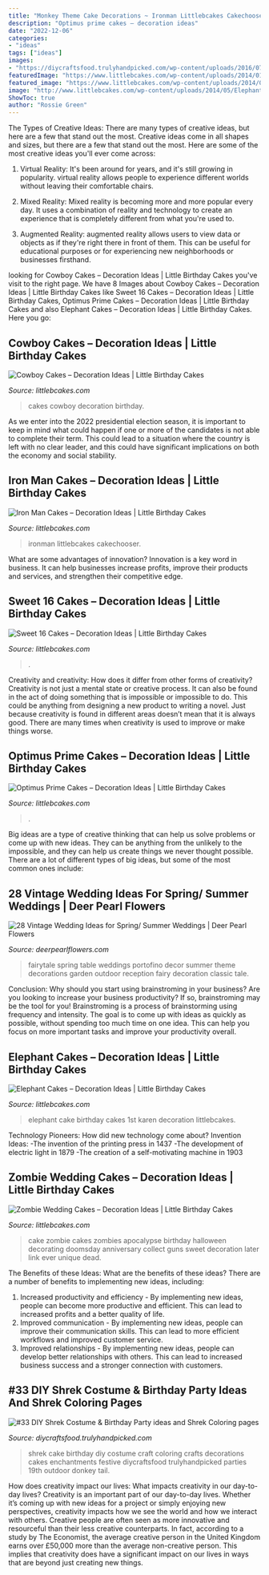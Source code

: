 ```yaml
---
title: "Monkey Theme Cake Decorations ~ Ironman Littlebcakes Cakechooser"
description: "Optimus prime cakes – decoration ideas"
date: "2022-12-06"
categories:
- "ideas"
tags: ["ideas"]
images:
- "https://diycraftsfood.trulyhandpicked.com/wp-content/uploads/2016/07/Shrek-Party-Idea_ce.jpg"
featuredImage: "https://www.littlebcakes.com/wp-content/uploads/2014/01/Optimus-Prime-Cakes.jpg"
featured_image: "https://www.littlebcakes.com/wp-content/uploads/2014/01/Optimus-Prime-Cakes.jpg"
image: "http://www.littlebcakes.com/wp-content/uploads/2014/05/Elephant-Cake-Images.jpg"
ShowToc: true
author: "Rossie Green"
---
```



The Types of Creative Ideas: There are many types of creative ideas, but here are a few that stand out the most.
Creative ideas come in all shapes and sizes, but there are a few that stand out the most. Here are some of the most creative ideas you'll ever come across:
1. Virtual Reality: It's been around for years, and it's still growing in popularity. virtual reality allows people to experience different worlds without leaving their comfortable chairs.

2. Mixed Reality: Mixed reality is becoming more and more popular every day. It uses a combination of reality and technology to create an experience that is completely different from what you're used to.

3. Augmented Reality: augmented reality allows users to view data or objects as if they're right there in front of them. This can be useful for educational purposes or for experiencing new neighborhoods or businesses firsthand.


	

		
looking for Cowboy Cakes – Decoration Ideas | Little Birthday Cakes you've visit to the right page. We have 8 Images about Cowboy Cakes – Decoration Ideas | Little Birthday Cakes like Sweet 16 Cakes – Decoration Ideas | Little Birthday Cakes, Optimus Prime Cakes – Decoration Ideas | Little Birthday Cakes and also Elephant Cakes – Decoration Ideas | Little Birthday Cakes. Here you go:
		
    
## Cowboy Cakes – Decoration Ideas | Little Birthday Cakes

<img loading=lazy src="https://www.littlebcakes.com/wp-content/uploads/2014/02/Cowboy-Wedding-Cakes.jpg" onerror="this.onerror=null;this.src='https://tse1.mm.bing.net/th?id=OIP.OA0mNdhMvr2LFDIbD5nAIQHaMX&amp;pid=15.1';" alt="Cowboy Cakes – Decoration Ideas | Little Birthday Cakes">

_Source: littlebcakes.com_

>cakes cowboy decoration birthday. 

	

As we enter into the 2022 presidential election season, it is important to keep in mind what could happen if one or more of the candidates is not able to complete their term. This could lead to a situation where the country is left with no clear leader, and this could have significant implications on both the economy and social stability.

    
## Iron Man Cakes – Decoration Ideas | Little Birthday Cakes

<img loading=lazy src="https://www.littlebcakes.com/wp-content/uploads/2014/01/Iron-Man-Cake-Ideas.jpg" onerror="this.onerror=null;this.src='https://tse2.mm.bing.net/th?id=OIP._CtdlnvCvYU7K9LmkrNM3QHaJ4&amp;pid=15.1';" alt="Iron Man Cakes – Decoration Ideas | Little Birthday Cakes">

_Source: littlebcakes.com_

>ironman littlebcakes cakechooser. 

	

What are some advantages of innovation?
Innovation is a key word in business. It can help businesses increase profits, improve their products and services, and strengthen their competitive edge.

    
## Sweet 16 Cakes – Decoration Ideas | Little Birthday Cakes

<img loading=lazy src="https://www.littlebcakes.com/wp-content/uploads/2014/02/Sweet-16-Cakes-636x1024.jpg" onerror="this.onerror=null;this.src='https://tse3.mm.bing.net/th?id=OIP.jPMr8T2QLjNsIFzuFh8KpwHaL7&amp;pid=15.1';" alt="Sweet 16 Cakes – Decoration Ideas | Little Birthday Cakes">

_Source: littlebcakes.com_

>. 

	

Creativity and creativity: How does it differ from other forms of creativity?
Creativity is not just a mental state or creative process. It can also be found in the act of doing something that is impossible or impossible to do. This could be anything from designing a new product to writing a novel. Just because creativity is found in different areas doesn’t mean that it is always good. There are many times when creativity is used to improve or make things worse.

    
## Optimus Prime Cakes – Decoration Ideas | Little Birthday Cakes

<img loading=lazy src="https://www.littlebcakes.com/wp-content/uploads/2014/01/Optimus-Prime-Cakes.jpg" onerror="this.onerror=null;this.src='https://tse3.mm.bing.net/th?id=OIP.s6xPvoEnpua7Y7Y8qv5TxwHaJ4&amp;pid=15.1';" alt="Optimus Prime Cakes – Decoration Ideas | Little Birthday Cakes">

_Source: littlebcakes.com_

>. 

	

Big ideas are a type of creative thinking that can help us solve problems or come up with new ideas. They can be anything from the unlikely to the impossible, and they can help us create things we never thought possible. There are a lot of different types of big ideas, but some of the most common ones include: 

    
## 28 Vintage Wedding Ideas For Spring/ Summer Weddings | Deer Pearl Flowers

<img loading=lazy src="http://www.deerpearlflowers.com/wp-content/uploads/2015/10/Fairytale-Portofino-Wedding-Table-Decor-Ideas.jpg" onerror="this.onerror=null;this.src='https://tse2.mm.bing.net/th?id=OIP.X1iR8yaYtw9VTjahkC5higHaLH&amp;pid=15.1';" alt="28 Vintage Wedding Ideas for Spring/ Summer Weddings | Deer Pearl Flowers">

_Source: deerpearlflowers.com_

>fairytale spring table weddings portofino decor summer theme decorations garden outdoor reception fairy decoration classic tale. 

	

Conclusion: Why should you start using brainstroming in your business?
Are you looking to increase your business productivity? If so, brainstroming may be the tool for you! Brainstroming is a process of brainstorming using frequency and intensity. The goal is to come up with ideas as quickly as possible, without spending too much time on one idea. This can help you focus on more important tasks and improve your productivity overall.

    
## Elephant Cakes – Decoration Ideas | Little Birthday Cakes

<img loading=lazy src="http://www.littlebcakes.com/wp-content/uploads/2014/05/Elephant-Cake-Images.jpg" onerror="this.onerror=null;this.src='https://tse2.mm.bing.net/th?id=OIP.lzlTJhX1_wAFufW09OdovQHaJ4&amp;pid=15.1';" alt="Elephant Cakes – Decoration Ideas | Little Birthday Cakes">

_Source: littlebcakes.com_

>elephant cake birthday cakes 1st karen decoration littlebcakes. 

	

Technology Pioneers: How did new technology come about?
Invention Ideas: 
-The invention of the printing press in 1437 
-The development of electric light in 1879 
-The creation of a self-motivating machine in 1903

    
## Zombie Wedding Cakes – Decoration Ideas | Little Birthday Cakes

<img loading=lazy src="http://www.littlebcakes.com/wp-content/uploads/2014/05/Zombie-Wedding-Cake-Pictures.jpg" onerror="this.onerror=null;this.src='https://tse3.mm.bing.net/th?id=OIP.CVeafeXd66EFrYA4y4piSwHaLH&amp;pid=15.1';" alt="Zombie Wedding Cakes – Decoration Ideas | Little Birthday Cakes">

_Source: littlebcakes.com_

>cake zombie cakes zombies apocalypse birthday halloween decorating doomsday anniversary collect guns sweet decoration later link ever unique dead. 

	

The Benefits of these Ideas: What are the benefits of these ideas?
There are a number of benefits to implementing new ideas, including: 
1. Increased productivity and efficiency - By implementing new ideas, people can become more productive and efficient. This can lead to increased profits and a better quality of life. 
2. Improved communication - By implementing new ideas, people can improve their communication skills. This can lead to more efficient workflows and improved customer service. 
3. Improved relationships - By implementing new ideas, people can develop better relationships with others. This can lead to increased business success and a stronger connection with customers.

    
## #33 DIY Shrek Costume &amp; Birthday Party Ideas And Shrek Coloring Pages

<img loading=lazy src="https://diycraftsfood.trulyhandpicked.com/wp-content/uploads/2016/07/Shrek-Party-Idea_ce.jpg" onerror="this.onerror=null;this.src='https://tse3.mm.bing.net/th?id=OIP.faPV56EicJDY4u4JxAbqfgHaJ3&amp;pid=15.1';" alt="#33 DIY Shrek Costume &amp; Birthday Party ideas and Shrek Coloring pages">

_Source: diycraftsfood.trulyhandpicked.com_

>shrek cake birthday diy costume craft coloring crafts decorations cakes enchantments festive diycraftsfood trulyhandpicked parties 19th outdoor donkey tail. 

	

How does creativity impact our lives: What impacts creativity in our day-to-day lives?
Creativity is an important part of our day-to-day lives. Whether it’s coming up with new ideas for a project or simply enjoying new perspectives, creativity impacts how we see the world and how we interact with others. Creative people are often seen as more innovative and resourceful than their less creative counterparts. In fact, according to a study by The Economist, the average creative person in the United Kingdom earns over £50,000 more than the average non-creative person. This implies that creativity does have a significant impact on our lives in ways that are beyond just creating new things.

